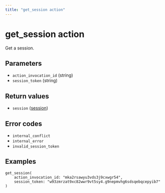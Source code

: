 ```yaml
---
title: "get_session action"
---
```


# get_session action

Get a session.

## Parameters

-   `action_invocation_id` (string)
-   `session_token` (string)

## Return values

-   `session` ([session](/references/faroe-server-actions/models/session))

## Error codes

-   `internal_conflict`
-   `internal_error`
-   `invalid_session_token`

## Examples

```
get_session(
    action_invocation_id: "mka2rsawyu3vds3j9cxwgr54",
    session_token: "w93zmrzat9xc82wwr9vt5sy4.g9nepmvhg6sdsqebqcepyib7"
)
```
